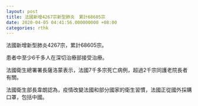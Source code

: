 ```yaml
---
layout: post
title: 法國新增4267宗新型肺炎　累計68605宗
date: 2020-04-05 04:41:56.000000000 +08:00
categories: rthk
---
```


法國新增新型肺炎4267宗，累計68605宗。

患者中至少6千多人在深切治療部接受治療。

法國衛生總署署長薩洛蒙表示，法國7千多宗死亡病例，超過2千宗同護老院長者有關。

法國衛生部長韋朗認為，疫情改變法國和部分國家的衛生習慣，法國正從國外採購口罩，包括中國。

